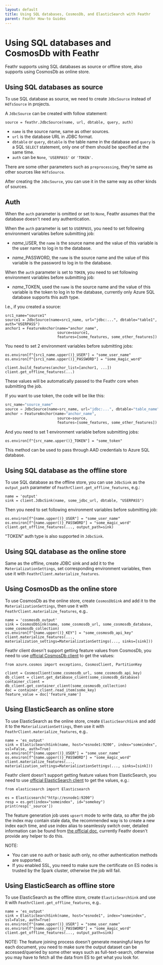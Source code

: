 ```yaml
---
layout: default
title: Using SQL databases, CosmosDb, and ElasticSearch with Feathr
parent: Feathr How-to Guides
---
```


# Using SQL databases and CosmosDb with Feathr

Feathr supports using SQL databases as source or offline store, also supports using CosmosDb as online store.

## Using SQL databases as source

To use SQL database as source, we need to create `JdbcSource` instead of `HdfsSource` in projects.

A `JdbcSource` can be created with follow statement:

```
source = feathr.JdbcSource(name, url, dbtable, query, auth)
```

* `name` is the source name, same as other sources.
* `url` is the database URL in JDBC format.
* `dbtable` or `query`, `dbtable` is the table name in the database and `query` is a SQL `SELECT` statement, only one of them should be specified at the same time.
* `auth` can be `None`, `'USERPASS'` or `'TOKEN'`.

There are some other parameters such as `preprocessing`, they're same as other sources like `HdfsSource`.

After creating the `JdbcSource`, you can use it in the same way as other kinds of sources.

## Auth

When the `auth` parameter is omitted or set to `None`, Feathr assumes that the database doesn't need any authentication.

When the `auth` parameter is set to `USERPASS`, you need to set following environment variables before submitting job:

* *name*_USER, the `name` is the source name and the value of this variable is the user name to log in to the database.

* *name*_PASSWORD, the `name` is the source name and the value of this variable is the password to log in to the database.

When the `auth` parameter is set to `TOKEN`, you need to set following environment variables before submitting job:

* *name*_TOKEN, used the `name` is the source name and the value of this variable is the token to log in to the database, currently only Azure SQL database supports this auth type.

I.e., if you created a source:

```
src1_name="source1"
source1 = JdbcSource(name=src1_name, url="jdbc:...", dbtable="table1", auth="USERPASS")
anchor1 = FeatureAnchor(name="anchor_name",
                        source=source1,
                        features=[some_features, some_other_features])
```

You need to set 2 environment variables before submitting jobs:
```
os.environ[f"{src1_name.upper()}_USER"] = "some_user_name"
os.environ[f"{src1_name.upper()}_PASSWORD"] = "some_magic_word"

client.build_features(anchor_list=[anchor1, ...])
client.get_offline_features(...)
```

These values will be automatically passed to the Feathr core when submitting the job.

If you want to use token, the code will be like this:
```python
src_name="source_name"
source = JdbcSource(name=src_name, url="jdbc:...", dbtable="table_name", auth="TOKEN")
anchor = FeatureAnchor(name="anchor_name",
                        source=source,
                        features=[some_features, some_other_features])
```
And you need to set 1 environment variable before submitting jobs:
```
os.environ[f"{src_name.upper()}_TOKEN"] = "some_token"
```
This method can be used to pass through AAD credentials to Azure SQL database.

## Using SQL database as the offline store

To use SQL database as the offline store, you can use `JdbcSink` as the `output_path` parameter of `FeathrClient.get_offline_features`, e.g.:
```
name = 'output'
sink = client.JdbcSink(name, some_jdbc_url, dbtable, "USERPASS")
```

Then you need to set following environment variables before submitting job:
```
os.environ[f"{name.upper()}_USER"] = "some_user_name"
os.environ[f"{name.upper()}_PASSWORD"] = "some_magic_word"
client.get_offline_features(..., output_path=sink)
```
"TOKEN" auth type is also supported in `JdbcSink`.

## Using SQL database as the online store

Same as the offline, create JDBC sink and add it to the `MaterializationSettings`, set corresponding environment variables, then use it with `FeathrClient.materialize_features`.

## Using CosmosDb as the online store

To use CosmosDb as the online store, create `CosmosDbSink` and add it to the `MaterializationSettings`, then use it with `FeathrClient.materialize_features`, e.g..

```
name = 'cosmosdb_output'
sink = CosmosDbSink(name, some_cosmosdb_url, some_cosmosdb_database, some_cosmosdb_collection)
os.environ[f"{name.upper()}_KEY"] = "some_cosmosdb_api_key"
client.materialize_features(..., materialization_settings=MaterializationSettings(..., sinks=[sink]))
```

Feathr client doesn't support getting feature values from CosmosDb, you need to use [official CosmosDb client](https://pypi.org/project/azure-cosmos/) to get the values:

```
from azure.cosmos import exceptions, CosmosClient, PartitionKey

client = CosmosClient(some_cosmosdb_url, some_cosmosdb_api_key)
db_client = client.get_database_client(some_cosmosdb_database)
container_client = db_client.get_container_client(some_cosmosdb_collection)
doc = container_client.read_item(some_key)
feature_value = doc['feature_name']
```

## Using ElasticSearch as online store

To use ElasticSearch as the online store, create `ElasticSearchSink` and add it to the `MaterializationSettings`, then use it with `FeathrClient.materialize_features`, e.g..

```
name = 'es_output'
sink = ElasticSearchSink(name, host="esnode1:9200", index="someindex", ssl=False, auth=True)
os.environ[f"{name.upper()}_USER"] = "some_user_name"
os.environ[f"{name.upper()}_PASSWORD"] = "some_magic_word"
client.materialize_features(..., materialization_settings=MaterializationSettings(..., sinks=[sink]))
```

Feathr client doesn't support getting feature values from ElasticSearch, you need to use [official ElasticSearch client](https://pypi.org/project/elasticsearch/) to get the values, e.g.:

```
from elasticsearch import Elasticsearch

es = Elasticsearch("http://esnode1:9200")
resp = es.get(index="someindex", id="somekey")
print(resp['_source'])
```

The feature generation job uses `upsert` mode to write data, so after the job the index may contain stale data, the recommended way is to create a new index each time, and use index alias to seamlessly switch over, detailed information can be found from [the official doc](https://www.elastic.co/guide/en/elasticsearch/reference/master/aliases.html), currently Feathr doesn't provide any helper to do this.

NOTE:
+ You can use no auth or basic auth only, no other authentication methods are supported.
+ If you enabled SSL, you need to make sure the certificate on ES nodes is trusted by the Spark cluster, otherwise the job will fail.

## Using ElasticSearch as offline store

To use ElasticSearch as the offline store, create `ElasticSearchSink` and use it with `FeathrClient.get_offline_features`, e.g..

```
name = 'es_output'
sink = ElasticSearchSink(name, host="esnode1", index="someindex", ssl=False, auth=True)
os.environ[f"{name.upper()}_USER"] = "some_user_name"
os.environ[f"{name.upper()}_PASSWORD"] = "some_magic_word"
client.get_offline_features(..., output_path=sink)
```

NOTE: The feature joining process doesn't generate meaningful keys for each document, you need to make sure the output dataset can be accessed/queried by some other ways such as full-text-search, otherwise you may have to fetch all the data from ES to get what you look for.